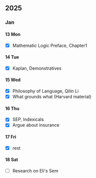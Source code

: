 
## 2025

### Jan

#### 13 Mon

- [x] Mathematic Logic Preface, Chapter1

#### 14 Tue

- [x] Kaplan, Demonstratives

#### 15 Wed

- [x] Philosophy of Language, Qilin Li
- [x] What grounds what (Harvard material)

#### 16 Thu

- [x] SEP, Indexicals
- [x] Argue about insurance

#### 17 Fri

- [x] rest

#### 18 Sat

- [ ] Research on Eli's Sem
